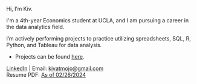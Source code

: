 Hi, I’m Kiv. 

I'm a 4th-year Economics student at UCLA, and I am pursuing a career in the data analytics field.

I’m actively performing projects to practice utilizing spreadsheets, SQL, R, Python, and Tableau for data analysis.
- Projects can be found [here](https://github.com/kivatmojo/portfolio#portfolio).

[LinkedIn](https://www.linkedin.com/in/kivatmojo/) | Email: kivatmojo@gmail.com  
Resume PDF: [As of 02/26/2024](https://github.com/kivatmojo/kivatmojo/files/14413186/Atmojo_Kiv_Resume.pdf)

